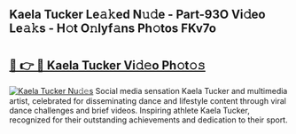 ## Kaela Tucker Le𝚊𝚔ed N𝚞𝚍e - Part-93O Vi𝚍eo Le𝚊𝚔s - H𝚘t O𝚗lyf𝚊ns Ph𝚘tos FKv7o

# <h2><a href="http://hf162n.feru.top/?c=Kaela+Tucker">🔗 👉 🔴 Kaela Tucker Vi𝚍𝚎o Ph𝚘t𝚘𝚜</a></h2>

[![Kaela Tucker Nu𝚍𝚎s](https://i.imgur.com/0TWrTi3.gif)](http://hf162n.feru.top/?c=Kaela+Tucker)
Social media sensation Kaela Tucker and multimedia artist, celebrated for disseminating dance and lifestyle content through viral dance challenges and brief videos. Inspiring athlete Kaela Tucker, recognized for their outstanding achievements and dedication to their sport. 
